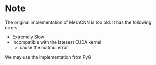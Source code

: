 # Note

The original implementation of MeshCNN is too old. It has the following errors:
- Extremely Slow
- Incompatible with the latesest CUDA kernel
    - cause the matmul error

We may use the implementation from PyG